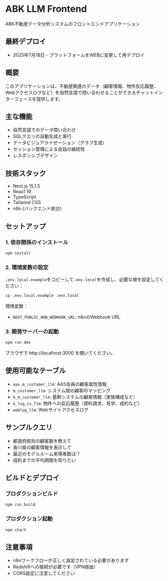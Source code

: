 # ABK LLM Frontend

ABK不動産データ分析システムのフロントエンドアプリケーション

## 最終デプロイ
- 2025年7月18日 - プラットフォームをWEBに変更して再デプロイ

## 概要

このアプリケーションは、不動産関連のデータ（顧客情報、物件反応履歴、Webアクセスログなど）を自然言語で問い合わせることができるチャットインターフェースを提供します。

## 主な機能

- 自然言語でのデータ問い合わせ
- SQLクエリの自動生成と実行
- データビジュアライゼーション（グラフ生成）
- セッション管理による会話の継続性
- レスポンシブデザイン

## 技術スタック

- Next.js 15.1.5
- React 19
- TypeScript
- Tailwind CSS
- n8n (バックエンド統合)

## セットアップ

### 1. 依存関係のインストール

```bash
npm install
```

### 2. 環境変数の設定

`.env.local.example`をコピーして`.env.local`を作成し、必要な値を設定してください：

```bash
cp .env.local.example .env.local
```

環境変数：
- `NEXT_PUBLIC_N8N_WEBHOOK_URL`: n8nのWebhook URL

### 3. 開発サーバーの起動

```bash
npm run dev
```

ブラウザで http://localhost:3000 を開いてください。

## 使用可能なテーブル

- `aas_m_customer_llm`: AAS会員の顧客属性情報
- `m_customer_llm`: システム間の顧客IDマッピング
- `k_m_customer_llm`: 基幹システムの顧客情報（家族構成など）
- `k_log_cv_llm`: 物件への反応履歴（資料請求、見学、成約など）
- `weblog_llm`: Webサイトアクセスログ

## サンプルクエリ

- 都道府県別の顧客数を教えて
- 香川県の顧客情報を表示して
- 最近のモデルルーム来場者数は？
- 成約までの平均期間を知りたい

## ビルドとデプロイ

### プロダクションビルド

```bash
npm run build
```

### プロダクション起動

```bash
npm start
```

## 注意事項

- n8nワークフローが正しく設定されている必要があります
- Redshiftへの接続が必要です（VPN経由）
- CORS設定に注意してください 